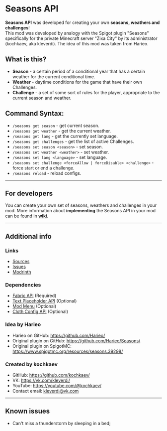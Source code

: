 # Seasons API

**Seasons API** was developed for creating your own **seasons, weathers and challenges**!<br>
This mod was developed by analogy with the Spigot plugin "Seasons" specifically for the private Minecraft server "Zixa City" by its administrator (kochkaev, aka kleverdi). The idea of this mod was taken from Harieo.

## What is this?
- **Season** - a certain period of a conditional year that has a certain weather for the current conditional time.
- **Weather** - daytime conditions for the game that have their own Challenges.
- **Challenge** - a set of some sort of rules for the player, appropriate to the current season and weather.

## Command Syntax:
- `/seasons get season` - get current season.
- `/seasons get weather` - get the current weather.
- `/seasons get lang` - get the currently set language.
- `/seasons get challenges` - get the list of active Challenges.
- `/seasons set season <season>` - set season.
- `/seasons set weather <weather>` - set weather.
- `/seasons set lang <language>` - set language.
- `/seasons set challenge <forceAllow | forceDisable> <challenge>` - force start or end a challenge.
- `/seasons reload` - reload configs.

***

## For developers
You can create your own set of seasons, weathers and challenges in your mod. More information about **implementing** the Seasons API in your mod can be found in **[wiki](https://github.com/kochkaev/seasons-api/wiki)**.

***

## Additional info
### Links
- [Sources](https://github.com/kochkaev/seasons-api)
- [Issues](https://github.com/kochkaev/seasons-api/issues)
- [Modrinth](https://modrinth.com/mod/seasons-api)
### Dependencies
- [Fabric API](https://modrinth.com/mod/fabric-api) (Required)
- [Text Placeholder API](https://modrinth.com/mod/placeholder-api) (Optional)
- [Mod Menu](https://modrinth.com/mod/modmenu) (Optional)
- [Cloth Config API](https://modrinth.com/mod/cloth-config) (Optional)
### Idea by Harieo
- Harieo on GitHub: https://github.com/Harieo/
- Original plugin on GitHub: https://github.com/Harieo/Seasons/
- Original plugin on SpigotMC: https://www.spigotmc.org/resources/seasons.39298/
### Created by kochkaev
- GitHub: https://github.com/kochkaev/
- VK: https://vk.com/kleverdi/
- YouTube: https://youtube.com/@kochkaev/
- Contact email: kleverdi@vk.com

***

## Known issues
- Сan't miss a thunderstorm by sleeping in a bed;
